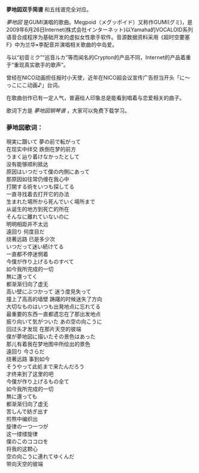 

**夢地図双手简谱** 和五线谱完全对应。

_夢地図_
是GUMI演唱的歌曲。Megpoid（メグッポイド）又称作GUMI(グミ)，是2009年6月26日Internet(株式会社インターネット)以Yamaha的VOCALOID系列语音合成程序为基础开发的虚拟女性歌手软件。音源数据资料采用《超时空要塞F》中为兰华•李配音并演唱相关歌曲的中岛爱。

与以“初音ミク”“巡音ルカ”等而闻名的Crypton的产品不同，Internet的产品着重于“重现真实歌手的歌声”。

曾经在NICO动画担任报时小天使，近年在NICO超会议宣传广告担当开头「に～っこにこ动画♪」台词。

在歌曲创作已有一定人气，普遍给人印象总是能看到唱着与恋爱相关的曲子。

歌词下方是 _夢地図钢琴谱_ ，大家可以免费下载学习。

### 夢地図歌词：

現実に躓いて 夢の前で転がって  
在现实中绊交 跌倒在梦的前方  
うまく辿り着けなかったとして  
没有能够顺利抵达  
原因はいつだって僕の内側にあって  
那原因如往常仍缠在我心中  
打開する術をいつも探してる  
一直寻找着去打开它的办法  
生まれた場所から死んでいく場所まで  
从诞生的地方到死亡的所在  
そんなに離れていないのに  
明明相距并不太远  
遠回り 何度目だ  
绕著远路 已是多少次  
いつだって迷い続けてる  
一直都不停迷惘着  
今僕が作り上げるものすべて  
如今我所完成的一切  
無に還ってく  
都渐渐归向了虚无  
高い壁にぶつかって 迷う度見失って  
撞上了高高的墙壁 踌躇的时候迷失了方向  
大切なものはいつも出発地点に忘れてる  
最重要的东西一直都遗忘在了那出发地点  
振り向いて気がついた あの空の向こうに  
回过头才发现 在那片天空的彼端  
僕が夢地図に描いたその景色はあった  
那儿有着我在梦地图中所绘出的景色  
遠回り 今さらだ  
绕著远路 事到如今  
そうやって此処まで来たんだろう  
才终来到了这里的吧  
今僕が作り上げるもの全て  
如今我所完成的一切  
無に還っても  
都渐渐归向了虚无  
苦しんで紡ぎ出す  
煎熬中编织出  
旋律の一つ一つが  
这一缕缕旋律  
僕のこのココロを  
将我的这颗心  
空の向こうに連れてゆくんだ  
带向天空的彼端

